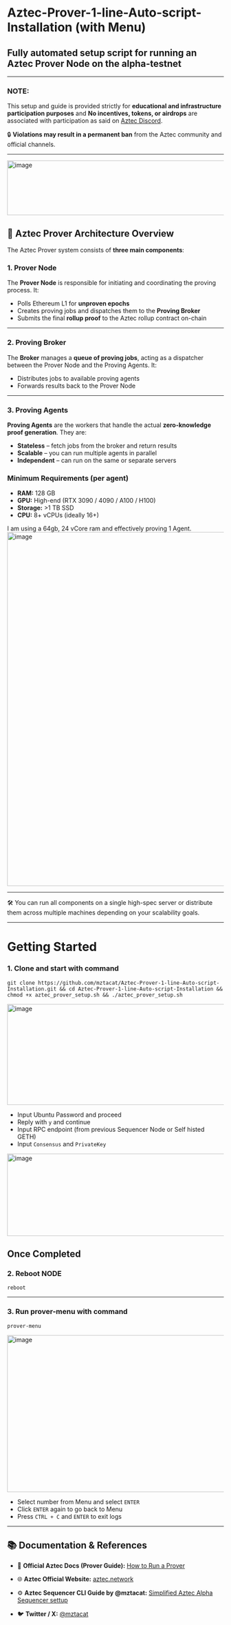# Aztec-Prover-1-line-Auto-script-Installation (with Menu) 
## Fully automated setup script for running an Aztec Prover Node on the alpha-testnet

----------
### NOTE: 
This setup and guide is provided strictly for **educational and infrastructure participation purposes** and **No incentives, tokens, or airdrops** are associated with participation as said on [Aztec Discord](https://discord.com/channels/1144692727120937080/1144693715160547549/1155955280975253564).

🔒 **Violations may result in a permanent ban** from the Aztec community and official channels.

--------------
<img width="841" height="127" alt="image" src="https://github.com/user-attachments/assets/a7f72c4e-ea2d-41cb-a0d2-c6b704b56bf7" />


## 🧠 Aztec Prover Architecture Overview
The Aztec Prover system consists of **three main components**:

### 1. Prover Node

The **Prover Node** is responsible for initiating and coordinating the proving process. It:

- Polls Ethereum L1 for **unproven epochs**
- Creates proving jobs and dispatches them to the **Proving Broker**
- Submits the final **rollup proof** to the Aztec rollup contract on-chain

---

###  2. Proving Broker

The **Broker** manages a **queue of proving jobs**, acting as a dispatcher between the Prover Node and the Proving Agents. It:

- Distributes jobs to available proving agents
- Forwards results back to the Prover Node

---

###  3. Proving Agents

**Proving Agents** are the workers that handle the actual **zero-knowledge proof generation**. They are:

- **Stateless** – fetch jobs from the broker and return results
- **Scalable** – you can run multiple agents in parallel
- **Independent** – can run on the same or separate servers

### Minimum Requirements (per agent)

- **RAM:** 128 GB  
- **GPU:** High-end (RTX 3090 / 4090 / A100 / H100)  
- **Storage:** >1 TB SSD  
- **CPU:** 8+ vCPUs (ideally 16+)  


I am using a 64gb, 24 vCore ram and effectively proving 1 Agent. 
<img width="1455" height="821" alt="image" src="https://github.com/user-attachments/assets/ad54b9d2-e879-4c12-a78e-60e82893adaf" />

---
 🛠 You can run all components on a single high-spec server or distribute them across multiple machines depending on your scalability goals.

---------

# Getting Started
### 1. Clone and start with command
```
git clone https://github.com/mztacat/Aztec-Prover-1-line-Auto-script-Installation.git && cd Aztec-Prover-1-line-Auto-script-Installation && chmod +x aztec_prover_setup.sh && ./aztec_prover_setup.sh
```
<img width="1118" height="234" alt="image" src="https://github.com/user-attachments/assets/27ef0cfb-bf4e-4125-a9b1-f8cfb8025a1b" />

  * Input Ubuntu Password and proceed
  * Reply with `y` and continue
  * Input RPC endpoint (from previous Sequencer Node or Self histed GETH)
  * Input ```Consensus``` and `PrivateKey`
<img width="973" height="191" alt="image" src="https://github.com/user-attachments/assets/0ba9e742-a635-4be5-a03c-1b9fde7ac488" />

## Once Completed 

### 2. Reboot NODE
```
reboot 
```
--------------------


### 3. Run prover-menu with command
```
prover-menu
```
<img width="1272" height="364" alt="image" src="https://github.com/user-attachments/assets/74e03915-17d8-40d2-8255-bb864e2617d7" />

  * Select number from Menu and select `ENTER`
  * Click `ENTER` again to go back to Menu
  * Press `CTRL + C` and `ENTER` to exit logs


------
## 📚 Documentation & References

- 🔗 **Official Aztec Docs (Prover Guide):**    [How to Run a Prover](https://docs.aztec.network/the_aztec_network/guides/run_nodes/how_to_run_prover)

- 🌐 **Aztec Official Website:**   [aztec.network](https://aztec.network/)

- ⚙️ **Aztec Sequencer CLI Guide by @mztacat:**   [Simplified Aztec Alpha Sequencer settup](https://github.com/mztacat/Simplified-Aztec-Alpha-Testnet-Guide-CLI-Interface-/blob/main/README.md#update-on-aztec-alpha-testnet-8)

- 🐦 **Twitter / X:**    [@mztacat](https://x.com/mztacat)


    
